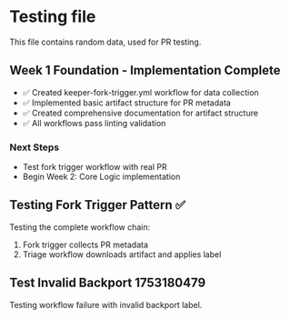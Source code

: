 # Testing file

This file contains random data, used for PR testing.
## Week 1 Foundation - Implementation Complete

- ✅ Created keeper-fork-trigger.yml workflow for data collection
- ✅ Implemented basic artifact structure for PR metadata  
- ✅ Created comprehensive documentation for artifact structure
- ✅ All workflows pass linting validation

### Next Steps
- Test fork trigger workflow with real PR
- Begin Week 2: Core Logic implementation


## Testing Fork Trigger Pattern ✅

Testing the complete workflow chain:
1. Fork trigger collects PR metadata
2. Triage workflow downloads artifact and applies label


## Test Invalid Backport 1753180479

Testing workflow failure with invalid backport label.

